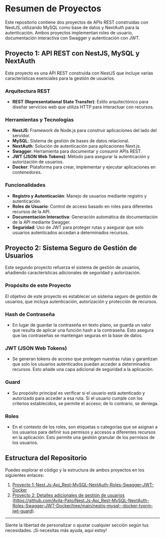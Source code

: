 # Resumen de Proyectos

Este repositorio contiene dos proyectos de APIs REST construidas con NestJS, utilizando MySQL como base de datos y NextAuth para la autenticación. Ambos proyectos implementan roles de usuario, documentación interactiva con Swagger y autenticación con JWT.

## Proyecto 1: API REST con NestJS, MySQL y NextAuth

Este proyecto es una API REST construida con NestJS que incluye varias características esenciales para la gestión de usuarios.

### Arquitectura REST

- **REST (Representational State Transfer)**: Estilo arquitectónico para diseñar servicios web que utiliza HTTP para interactuar con recursos.

### Herramientas y Tecnologías

- **NestJS**: Framework de Node.js para construir aplicaciones del lado del servidor.
- **MySQL**: Sistema de gestión de bases de datos relacional.
- **NextAuth**: Solución de autenticación para aplicaciones Next.js.
- **Swagger**: Herramienta para documentar y consumir APIs REST.
- **JWT (JSON Web Tokens)**: Método para asegurar la autenticación y autorización de usuarios.
- **Docker**: Plataforma para crear, implementar y ejecutar aplicaciones en contenedores.

### Funcionalidades

- **Registro y Autenticación**: Manejo de usuarios mediante registro y autenticación.
- **Roles de Usuario**: Control de acceso basado en roles para diferentes recursos de la API.
- **Documentación Interactiva**: Generación automática de documentación de la API mediante Swagger.
- **Seguridad**: Uso de JWT para proteger rutas y asegurar que solo usuarios autenticados accedan a determinados recursos.

## Proyecto 2: Sistema Seguro de Gestión de Usuarios

Este segundo proyecto refuerza el sistema de gestión de usuarios, añadiendo características adicionales de seguridad y autorización.

### Propósito de este Proyecto

El objetivo de este proyecto es establecer un sistema seguro de gestión de usuarios, que incluya autenticación, autorización y protección de recursos.

### Hash de Contraseña

- En lugar de guardar la contraseña en texto plano, se guarda un valor que resulta de aplicar una función hash a la contraseña. Esto asegura que las contraseñas se mantengan seguras en la base de datos.

### JWT (JSON Web Tokens)

- Se generan tokens de acceso que protegen nuestras rutas y garantizan que solo los usuarios autenticados puedan acceder a determinados recursos. Esto añade una capa adicional de seguridad a la aplicación.

### Guard

- Su propósito principal es verificar si el usuario está autenticado y autorizado para acceder a esa ruta. Si el usuario cumple con los criterios establecidos, se permite el acceso; de lo contrario, se deniega.

### Roles

- En el contexto de los roles, son etiquetas o categorías que se asignan a los usuarios para definir sus permisos y accesos a diferentes recursos en la aplicación. Esto permite una gestión granular de los permisos de los usuarios.

## Estructura del Repositorio

Puedes explorar el código y la estructura de ambos proyectos en los siguientes enlaces:

1. [Proyecto 1: Nest.Js-Api_Rest-MySQL-NextAuth-Roles-Swagger-JWT-Docker](https://github.com/Avila-Pato/Nest.Js-Api_Rest-MySQL-NextAuth-Roles-Swagger-JWT-Docker/tree/main/Crud-Mysql)
2. [Proyecto 2: Detalles adicionales de gestión de usuarios](#) (https://github.com/Avila-Pato/Nest.Js-Api_Rest-MySQL-NextAuth-Roles-Swagger-JWT-Docker/tree/main/nestjs-mysql--docker-tyorm-jwt-guard).

---

Siente la libertad de personalizar o ajustar cualquier sección según tus necesidades. ¡Si necesitas más ayuda, aquí estoy!
